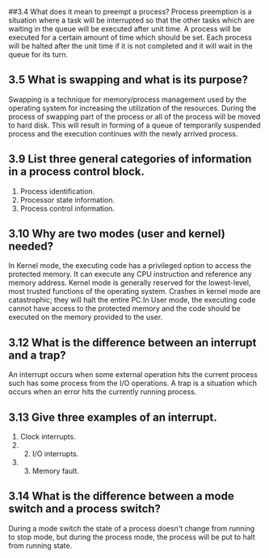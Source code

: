 ##3.4 What does it mean to preempt a process?
Process preemption is a situation where a task will be interrupted so that the other tasks which are waiting in the queue will be executed after unit time. A process will be executed for a certain amount of time which should be set. Each process will be halted after the unit time if it is not completed and it will wait in the queue for its turn.

##  3.5 What is swapping and what is its purpose?
Swapping is a technique for memory/process management used by the operating system for increasing the utilization of the resources. During the process of swapping part of the process or all of the process will be moved to hard disk. This will result in forming of a queue of temporarily suspended process and the execution continues with the newly arrived process.
##  3.9 List three general categories of information in a process control block.
1. Process identification. 
2. Processor state information. 
3. Process control information.

##  3.10 Why are two modes (user and kernel) needed?
In Kernel mode, the executing code has a privileged option to access the protected memory. It can execute any CPU instruction and reference any memory address. Kernel mode is generally reserved for the lowest-level, most trusted functions of the operating system. Crashes in kernel mode are catastrophic; they will halt the entire PC.In User mode, the executing code cannot have access to the protected memory and the code should be executed on the memory provided to the user.
##  3.12 What is the difference between an interrupt and a trap?
An interrupt occurs when some external operation hits the current process such has some process from the I/O operations. A trap is a situation which occurs when  an error hits the currently running process.

##  3.13 Give three examples of an interrupt.
1. Clock interrupts. 
2. 2. I/O interrupts. 
3. 3. Memory fault.

## 3.14 What is the difference between a mode switch and a process switch?
During a mode switch the state of a process doesn't change from running to stop mode, but during the process mode, the process will be put to halt from running state.

